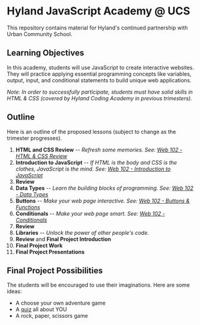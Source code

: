 # Hyland JavaScript Academy @ UCS
This repository contains material for Hyland's continued partnership with Urban Community School.

## Learning Objectives
In this academy, students will use JavaScript to create interactive websites. They will practice applying essential programming concepts like variables, output, input, and conditional statements to build unique web applications.

_Note: In order to successfully participate, students must have solid skills in HTML & CSS (covered by Hyland Coding Academy in previous trimesters)._

## Outline
Here is an outline of the proposed lessons (subject to change as the trimester progresses).

1. **HTML and CSS Review** -- _Refresh some memories. See: [Web 102 - HTML & CSS Review](https://github.com/hytechclub/web-102/tree/master/HtmlCssReview)_
1. **Introduction to JavaScript** -- _If HTML is the body and CSS is the clothes, JavaScript is the mind. See: [Web 102 - Introduction to JavaScript](https://github.com/hytechclub/web-102/tree/master/IntroToJS)_
1. **Review**
1. **Data Types** -- _Learn the building blocks of programming. See: [Web 102 - Data Types](https://github.com/hytechclub/web-102/tree/master/DataTypes)_
1. **Buttons** -- _Make your web page interactive. See: [Web 102 - Buttons & Functions](https://github.com/hytechclub/web-102/tree/master/Buttons)_
1. **Conditionals** -- _Make your web page smart. See: [Web 102 - Conditionals](https://github.com/hytechclub/web-102/tree/master/Conditionals)_
1. **Review**
1. **Libraries** -- _Unlock the power of other people's code._
1. **Review** and **Final Project Introduction**
1. **Final Project Work**
1. **Final Project Presentations**

## Final Project Possibilities
The students will be encouraged to use their imaginations. Here are some ideas:
- A choose your own adventure game
- A [quiz](https://codepen.io/jmaxwell/pen/BaBVVrO) all about YOU
- A rock, paper, scissors game
